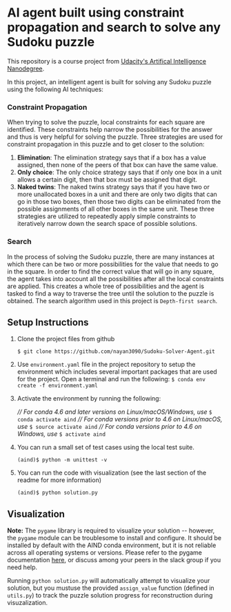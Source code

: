 # AI agent built using constraint propagation and search to solve any Sudoku puzzle

This repository is a course project from [Udacity's Artifical Intelligence Nanodegree](https://www.udacity.com/course/ai-artificial-intelligence-nanodegree--nd898).

In this project, an intelligent agent is built for solving any Sudoku puzzle using the following AI techniques:

### Constraint Propagation
When trying to solve the puzzle, local constraints for each square are identified. These constraints help narrow the possibilities for the answer and thus is very helpful for solving the puzzle. Three strategies are used for constraint propagation in this puzzle and to get closer to the solution:
1. **Elimination**: The elimination strategy says that if a box has a value assigned, then none of the peers of that box can have the same value.
2. **Only choice**: The only choice strategy says that if only one box in a unit allows a certain digit, then that box must be assigned that digit.
3. **Naked twins**: The naked twins strategy says that if you have two or more unallocated boxes in a unit and there are only two digits that can go in those two boxes, then those two digits can be eliminated from the possible assignments of all other boxes in the same unit.
These three strategies are utilized to repeatedly apply simple constraints to iteratively narrow down the search space of possible solutions.

### Search
In the process of solving the Sudoku puzzle, there are many instances at which there can be two or more possibilities for the value that needs to go in the square. In order to find the correct value that will go in any square, the agent takes into account all the possibilities after all the local constraints are applied. This creates a whole tree of possibilities and the agent is tasked to find a way to traverse the tree until the solution to the puzzle is obtained. The search algorithm used in this project is `Depth-first search`.


## Setup Instructions

1. Clone the project files from github

    `$ git clone https://github.com/nayan3090/Sudoku-Solver-Agent.git`


2. Use `environment.yaml` file in the project repository to setup the environment which includes several important packages that are used for the project. Open a terminal and run the following:
    `$ conda env create -f environment.yaml`


3. Activate the environment by running the following:
    
    *// For  conda 4.6 and later versions on Linux/macOS/Windows, use*
    `$ conda activate aind`
    *// For conda versions prior to 4.6 on Linux/macOS, use* 
    `$ source activate aind`
    *// For conda versions prior to 4.6 on Windows, use* 
    `$ activate aind`


4. You can run a small set of test cases using the local test suite. 

    `(aind)$ python -m unittest -v`


5. You can run the code with visualization (see the last section of the readme for more information)

    `(aind)$ python solution.py`


## Visualization

**Note:** The `pygame` library is required to visualize your solution -- however, the `pygame` module can be troublesome to install and configure. It should be installed by default with the AIND conda environment, but it is not reliable across all operating systems or versions. Please refer to the pygame documentation [here](http://www.pygame.org/download.shtml), or discuss among your peers in the slack group if you need help.

Running `python solution.py` will automatically attempt to visualize your solution, but you mustuse the provided `assign_value` function (defined in `utils.py`) to track the puzzle solution progress for reconstruction during visuzalization.
